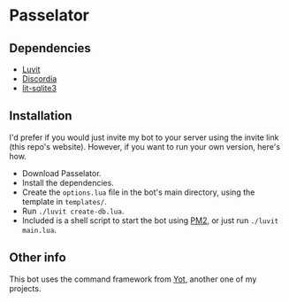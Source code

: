 # Passelator

## Dependencies
* [Luvit](https://luvit.io/)
* [Discordia](https://github.com/SinisterRectus/Discordia/)
* [lit-sqlite3](https://github.com/SinisterRectus/lit-sqlite3)

## Installation
I'd prefer if you would just invite my bot to your server using the invite link (this repo's website). However, if you want to run your own version, here's how.
* Download Passelator.
* Install the dependencies.
* Create the `options.lua` file in the bot's main directory, using the template in `templates/`.
* Run `./luvit create-db.lua`.
* Included is a shell script to start the bot using [PM2](https://pm2.keymetrics.io/), or just run `./luvit main.lua`.

## Other info
This bot uses the command framework from [Yot](https://github.com/object-Object/Yot), another one of my projects.